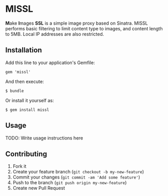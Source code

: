 # MISSL

**M**ake **I**mages **SSL** is a simple image proxy based on Sinatra. MISSL performs basic filtering to limit content type to images, and content length to 5MB. Local IP addresses are also restricted.

## Installation

Add this line to your application's Gemfile:

    gem 'missl'

And then execute:

    $ bundle

Or install it yourself as:

    $ gem install missl

## Usage

TODO: Write usage instructions here

## Contributing

1. Fork it
2. Create your feature branch (`git checkout -b my-new-feature`)
3. Commit your changes (`git commit -am 'Add some feature'`)
4. Push to the branch (`git push origin my-new-feature`)
5. Create new Pull Request
